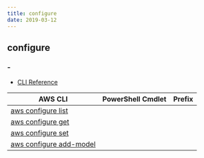 ```yaml
---
title: configure
date: 2019-03-12
---
```


## configure

### -

* [CLI Reference](https://docs.aws.amazon.com/cli/latest/reference/configure/index.html)

|AWS CLI|PowerShell Cmdlet|Prefix|
|----|----|:--:|
|[aws configure list](https://docs.aws.amazon.com/cli/latest/reference/configure/list.html)|||
|[aws configure get](https://docs.aws.amazon.com/cli/latest/reference/configure/get.html)|||
|[aws configure set](https://docs.aws.amazon.com/cli/latest/reference/configure/set.html)|||
|[aws configure add-model](https://docs.aws.amazon.com/cli/latest/reference/configure/add-model.html)|||

